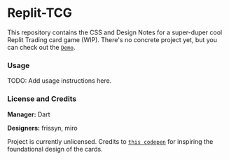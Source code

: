# Replit-TCG

This repository contains the CSS and Design Notes for a super-duper cool Replit Trading card game (WIP). There's no concrete project yet, but you can check out the [`Demo`](https://replit-tcg.frissyn.repl.co/).

### Usage

TODO: Add usage instructions here.

### License and Credits

**Manager:** Dart

**Designers:** frissyn, miro

Project is currently unlicensed. Credits to [`this codepen`](https://codepen.io/simeydotme/pen/PrQKgo) for inspiring the foundational design of the cards.